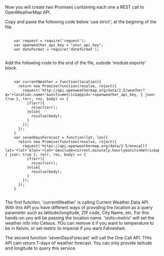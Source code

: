 Now you will create two Promises containing each one a REST call to OpenWeatherMap API.

Copy and paste the following code below 'use strict'; at the begining of the file.
<pre>
    <code>
    var request = require('request');
    var openweather_api_key = "your_api_key";
    var dateFormat = require('dateformat');
    </code>
</pre>
Add the following code to the end of the file, outside 'module.exports' block.
<pre>
    <code>
	var currentWeather = function(location){
	  return new Promise(function(resolve, reject){
		request('http://api.openweathermap.org/data/2.5/weather?q='+location.name+'&units=metric&appid='+openweather_api_key, { json: true }, (err, res, body) => {
		  if(err){
			reject(err);
		  }else{
			resolve(body);
		  }
		});
	  });
	}
	var sevenDaysForecast = function(lat, lon){
	  return new Promise(function(resolve, reject){
		request('https://api.openweathermap.org/data/2.5/onecall?lat='+lat+'&lon='+lon+'&exclude=current,minutely,hourly&units=metric&appid='+openweather_api_key, { json: true }, (err, res, body) => {
		  if(err){
			reject(err);
		  }else{
			resolve(body);
		  }
		});
	  });
	}
    </code>
</pre>
The first function, 'currentWeather' is calling Current Weather Data API. With this API you have different ways of providing the location as a query parameter such as latitude/longitude, ZIP code, City Name, etc.
For this hands-on you will be passing the location name. 
'units=metric' will set the weather info into Celsius. YOu can remove it if you want to temperature to be in Kelvin, or set metric to Imperial if you want Fahrenheit.

The second function 'sevenDaysForecast' will call the One Call API. THis API cam return 7-days of weather forecast. You can only provide latitude and longitude to query this service. 